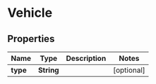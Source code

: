 
# Vehicle

## Properties
Name | Type | Description | Notes
------------ | ------------- | ------------- | -------------
**type** | **String** |  |  [optional]



